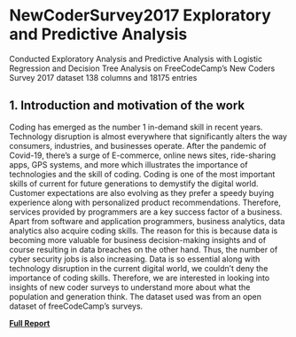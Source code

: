 # NewCoderSurvey2017 Exploratory and Predictive Analysis

Conducted Exploratory Analysis and Predictive Analysis with Logistic Regression and Decision Tree Analysis on FreeCodeCamp’s New Coders Survey 2017 dataset 138 columns and 18175 entries

## 1. Introduction and motivation of the work
Coding has emerged as the number 1 in-demand skill in recent years. Technology disruption is almost everywhere that significantly alters the way consumers, industries, and businesses operate. After the pandemic of Covid-19, there’s a surge of E-commerce, online news sites, ride-sharing apps, GPS systems, and more which illustrates the importance of technologies and the skill of coding. Coding is one of the most important skills of current for future generations to demystify the digital world. Customer expectations are also evolving as they prefer a speedy buying experience along with personalized product recommendations. Therefore, services provided by programmers are a key success factor of a business. Apart from software and application programmers, business analytics, data analytics also acquire coding skills. The reason for this is because data is becoming more valuable for business decision-making insights and of course resulting in data breaches on the other hand. Thus, the number of cyber security jobs is also increasing. Data is so essential along with technology disruption in the current digital world, we couldn’t deny the importance of coding skills. Therefore, we are interested in looking into insights of new coder surveys to understand more about what the population and generation think. The dataset used was from an open dataset of freeCodeCamp’s surveys. 

**[Full Report](https://github.com/Alicia2203/NewCoderSurvey2017/blob/main/IST2334%20-%20G6%20-%20Report.pdf)**






